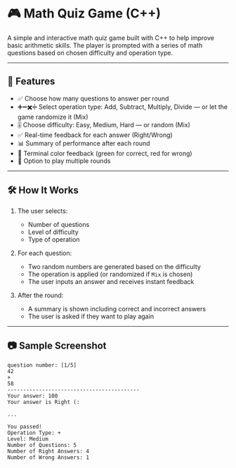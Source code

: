 # 🎮 Math Quiz Game (C++)

A simple and interactive math quiz game built with C++ to help improve basic arithmetic skills. The player is prompted with a series of math questions based on chosen difficulty and operation type.

---

## 🚀 Features

- ✅ Choose how many questions to answer per round
- ➕➖✖️➗ Select operation type: Add, Subtract, Multiply, Divide — or let the game randomize it (Mix)
- 🎚️ Choose difficulty: Easy, Medium, Hard — or random (Mix)
- ✅ Real-time feedback for each answer (Right/Wrong)
- 📊 Summary of performance after each round
- 🎨 Terminal color feedback (green for correct, red for wrong)
- 🔁 Option to play multiple rounds

---

## 🛠 How It Works

1. The user selects:
   - Number of questions
   - Level of difficulty
   - Type of operation

2. For each question:
   - Two random numbers are generated based on the difficulty
   - The operation is applied (or randomized if `Mix` is chosen)
   - The user inputs an answer and receives instant feedback

3. After the round:
   - A summary is shown including correct and incorrect answers
   - The user is asked if they want to play again

---

## 📷 Sample Screenshot

```text
question number: [1/5]
42
+
58
------------------------------------------
Your answer: 100
Your answer is Right (:

...

You passed!
Operation Type: +
Level: Medium
Number of Questions: 5
Number of Right Answers: 4
Number of Wrong Answers: 1
